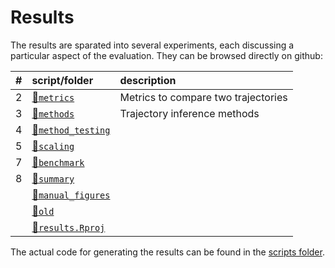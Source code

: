 
<!-- README.md is generated from README.Rmd. Please edit that file -->
# Results

The results are sparated into several experiments, each discussing a particular aspect of the evaluation. They can be browsed directly on github:

| \#  | script/folder                          | description                         |
|:----|:---------------------------------------|:------------------------------------|
| 2   | [📁`metrics`](02-metrics)               | Metrics to compare two trajectories |
| 3   | [📁`methods`](03-methods)               | Trajectory inference methods        |
| 4   | [📁`method_testing`](04-method_testing) |                                     |
| 5   | [📁`scaling`](05-scaling)               |                                     |
| 7   | [📁`benchmark`](07-benchmark)           |                                     |
| 8   | [📁`summary`](08-summary)               |                                     |
|     | [📁`manual_figures`](manual_figures)    |                                     |
|     | [📁`old`](old)                          |                                     |
|     | [📄`results.Rproj`](results.Rproj)      |                                     |

The actual code for generating the results can be found in the [scripts folder](https://github.com/dynverse/dynbenchmark/tree/master/scripts).
